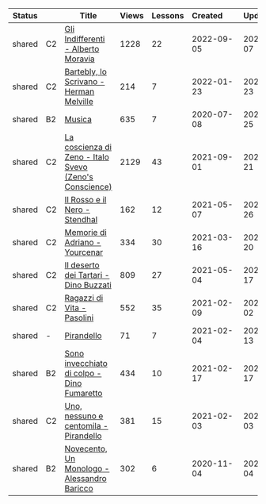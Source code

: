 |Status| |Title|Views|Lessons|Created&nbsp;&nbsp;&nbsp;&nbsp;&nbsp;&nbsp;|Updated&nbsp;&nbsp;&nbsp;&nbsp;&nbsp;&nbsp;|
|------|-|-----|-----|-------|--------------|--------------|
|shared|C2|[Gli Indifferenti - Alberto Moravia](https://www.lingq.com/en/learn/it/web/library/course/1138389)|1228|22|2022-09-05|2022-09-07
|shared|C2|[Bartebly, lo Scrivano - Herman Melville](https://www.lingq.com/en/learn/it/web/library/course/1003925)|214|7|2022-01-23|2022-01-23
|shared|B2|[Musica](https://www.lingq.com/en/learn/it/web/library/course/757554)|635|7|2020-07-08|2021-12-25
|shared|C2|[La coscienza di Zeno - Italo Svevo (Zeno's Conscience)](https://www.lingq.com/en/learn/it/web/library/course/909521)|2129|43|2021-09-01|2021-10-21
|shared|C2|[Il Rosso e il Nero - Stendhal](https://www.lingq.com/en/learn/it/web/library/course/843060)|162|12|2021-05-07|2021-05-26
|shared|C2|[Memorie di Adriano - Yourcenar](https://www.lingq.com/en/learn/it/web/library/course/811529)|334|30|2021-03-16|2021-05-20
|shared|C2|[Il deserto dei Tartari - Dino Buzzati](https://www.lingq.com/en/learn/it/web/library/course/841433)|809|27|2021-05-04|2021-05-17
|shared|C2|[Ragazzi di Vita - Pasolini](https://www.lingq.com/en/learn/it/web/library/course/786516)|552|35|2021-02-09|2021-04-02
|shared|-|[Pirandello](https://www.lingq.com/en/learn/it/web/library/course/783106)|71|7|2021-02-04|2021-03-13
|shared|B2|[Sono invecchiato di colpo - Dino Fumaretto](https://www.lingq.com/en/learn/it/web/library/course/793101)|434|10|2021-02-17|2021-02-17
|shared|C2|[Uno, nessuno e centomila - Pirandello](https://www.lingq.com/en/learn/it/web/library/course/782324)|381|15|2021-02-03|2021-02-03
|shared|B2|[Novecento, Un Monologo - Alessandro Baricco](https://www.lingq.com/en/learn/it/web/library/course/723986)|302|6|2020-11-04|2020-11-04
